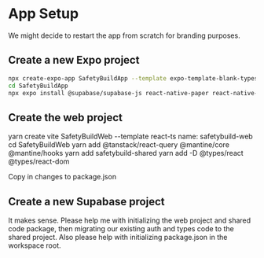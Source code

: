 # App Setup

We might decide to restart the app from scratch for branding purposes.

## Create a new Expo project

```bash
npx create-expo-app SafetyBuildApp --template expo-template-blank-typescript
cd SafetyBuildApp
npx expo install @supabase/supabase-js react-native-paper react-native-url-polyfill expo-linking
```

## Create the web project

yarn create vite SafetyBuildWeb --template react-ts
name: safetybuild-web
cd SafetyBuildWeb
yarn add @tanstack/react-query @mantine/core @mantine/hooks
yarn add safetybuild-shared
yarn add -D @types/react @types/react-dom

Copy in changes to package.json

## Create a new Supabase project

It makes sense. Please help me with initializing the web project and shared code package, then migrating our existing auth and types code to the shared project.
Also please help with initializing package.json in the workspace root.
